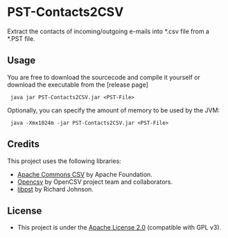 # PST-Contacts2CSV
Extract the contacts of incoming/outgoing e-mails into *.csv file from a *.PST file.

## Usage
You are free to download the sourcecode and compile it yourself or download the executable from the [release page]

``` java jar PST-Contacts2CSV.jar <PST-File>```

Optionally, you can specify the amount of memory to be used by the JVM:

``` java -Xmx1024m -jar PST-Contacts2CSV.jar <PST-File>```

## Credits
This project uses the following libraries:
* [Apache Commons CSV](https://commons.apache.org/proper/commons-csv/) by Apache Foundation.
* [Opencsv](http://opencsv.sourceforge.net/) by OpenCSV project team and collaborators.
* [libpst](https://github.com/rjohnsondev/java-libpst) by Richard Johnson.

## License
* This project is under the [Apache License 2.0](https://www.apache.org/licenses/LICENSE-2.0) (compatible with GPL v3).